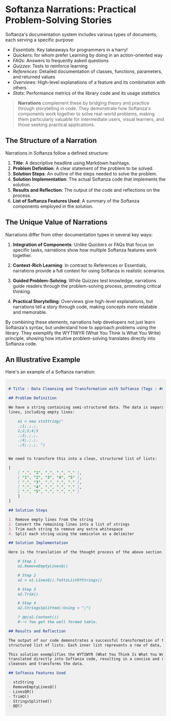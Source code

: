 # Softanza Narrations: Practical Problem-Solving Stories

Softanza's documentation system includes various types of documents, each serving a specific purpose:

- *Essentials*: Key takeaways for programmers in a harry!
- *Quickers*: for whom prefer Learning by doing in an action-oriented way
- *FAQs*: Answers to frequently asked questions
- *Quizzes*: Tests to reinforce learning
- *References*: Detailed documentation of classes, functions, parameters, and returned values
- *Overviews*: High-level explanations of a feature and its combination with others
- *Stats*: Performance metrics of the library code and its usage statistics

> **Narrations** complement these by bridging theory and practice through storytelling in code. They demonstrate how Softanza's components work together to solve real-world problems, making them particularly valuable for intermediate users, visual learners, and those seeking practical applications.

## The Structure of a Narration

Narrations in Softanza follow a defined structure:

1. **Title**: A descriptive headline using Markdown hashtags.
2. **Problem Definition**: A clear statement of the problem to be solved.
3. **Solution Steps**: An outline of the steps needed to solve the problem.
4. **Solution Implementation**: The actual Softanza code that implements the solution.
5. **Results and Reflection**: The output of the code and reflections on the process.
6. **List of Softanza Features Used**: A summary of the Softanza components employed in the solution.

## The Unique Value of Narrations

Narrations differ from other documentation types in several key ways:

1. **Integration of Components**: Unlike Quickers or FAQs that focus on specific tasks, narrations show how multiple Softanza features work together.

2. **Context-Rich Learning**: In contrast to References or Essentials, narrations provide a full context for using Softanza in realistic scenarios.

3. **Guided Problem-Solving**: While Quizzes test knowledge, narrations guide readers through the problem-solving process, promoting critical thinking.

4. **Practical Storytelling**: Overviews give high-level explanations, but narrations tell a story through code, making concepts more relatable and memorable.

By combining these elements, narrations help developers not just learn Softanza's syntax, but understand how to approach problems using the library. They exemplify the WYTIWYR (What You Think Is What You Write) principle, showing how intuitive problem-solving translates directly into Softanza code.

## An Illustrative Example

Here's an example of a Softanza narration:

<div style="background-color: #f0f0f0; padding: 10px; border-radius: 5px;">

```markdown
# Title : Data Cleansing and Transformation with Softanza (Tags : #narration #data-cleansing #sdata-transformation)

## Problem Definition

We have a string containing semi-structured data. The data is separated by semicolons and spread across multiple
lines, including empty lines:

	o1 = new stzString("
	.;1;.;.;.
	1;2;3;4;5
	.;3;.;.;.
	.;4;.;.;.
	.;5;.;.;. ")


We need to transform this into a clean, structured list of lists:

[
	[ ".", "1", ".", ".", "." ],
	[ "1", "2", "3", "4", "5" ],
	[ ".", "3", ".", ".", "." ],
	[ ".", "4", ".", ".", "." ],
	[ ".", "5", ".", ".", "." ]
	]
]

## Solution Steps

1. Remove empty lines from the string
2. Convert the remaining lines into a list of strings
3. Trim each string to remove any extra whitespace
4. Split each string using the semicolon as a delimiter

## Solution Implementation

Here is the translation of the thought process of the above section in Softanza:

	# Step 1
	o1.RemoveEmptyLinesQ()

	# Step 2
	o2 = o1.LinesQ().ToStzListOfStrings()

	# Step 3
	o2.Trim()

	# Step 4
	o2.StringsSplitted(:Using = ";")

	? @@(o2.Content())
	#--> You get the well formed table.

## Results and Reflection

The output of our code demonstrates a successful transformation of the semi-structured data into a clean,
structured list of lists. Each inner list represents a row of data, with empty cells represented by dots.

This solution exemplifies the WYTIWYR (What You Think Is What You Write) principle. Our thought process
translated directly into Softanza code, resulting in a concise and readable solution that effectively
cleanses and transforms the data.

## Softanza Features Used

- stzString
- RemoveEmptyLinesQ()
- LinesQR()
- TrimQ()
- StringsSplitted()
- @@()
```
